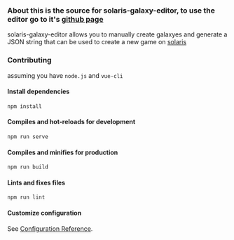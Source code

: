 ### About this is the source for solaris-galaxy-editor, to use the editor go to it's [github page](https://kurtzmusch.github.io/solaris-galaxy-editor/)
solaris-galaxy-editor allows you to manually create galaxyes and generate a JSON string that can be used to create a new game on [solaris](https://solaris.games)

### Contributing

assuming you have `node.js` and `vue-cli`

#### Install dependencies
```
npm install
```

#### Compiles and hot-reloads for development
```
npm run serve
```

#### Compiles and minifies for production
```
npm run build
```

#### Lints and fixes files
```
npm run lint
```

#### Customize configuration
See [Configuration Reference](https://cli.vuejs.org/config/).
